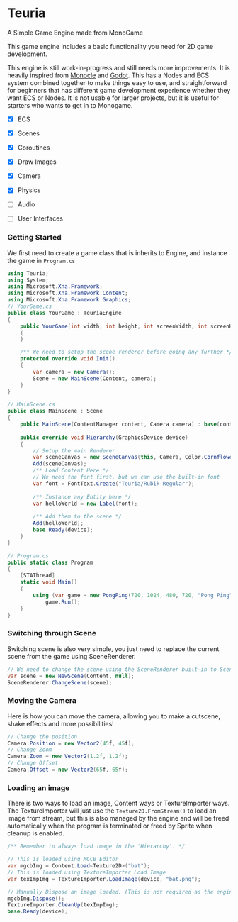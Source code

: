 # Teuria
 A Simple Game Engine made from MonoGame
 
 This game engine includes a basic functionality you need for 2D game development.
 
 This engine is still work-in-progress and still needs more improvements. It is heavily inspired from [Monocle](https://github.com/JamesMcMahon/monocle-engine) and [Godot](https://godotengine.org/). 
 This has a Nodes and ECS system combined together to make things easy to use, and straightforward for beginners that has different game development experience whether they want ECS or Nodes.
 It is not usable for larger projects, but it is useful for starters who wants to get in to Monogame.

 
 - [x] ECS
 - [x] Scenes
 - [x] Coroutines
 - [x] Draw Images
 - [x] Camera
 - [x] Physics
 - [ ] Audio
 - [ ] User Interfaces
 

### Getting Started

We first need to create a game class that is inherits to Engine, and instance the game in `Program.cs`
```csharp
using Teuria;
using System;
using Microsoft.Xna.Framework;
using Microsoft.Xna.Framework.Content;
using Microsoft.Xna.Framework.Graphics;
// YourGame.cs
public class YourGame : TeuriaEngine
{
    public YourGame(int width, int height, int screenWidth, int screenHeight, string windowTitle, bool fullScreen) : base(width, height, screenWidth, screenHeight, windowTitle, fullScreen)
    {
    }

    /** We need to setup the scene renderer before going any further */
    protected override void Init()
    {
        var camera = new Camera();
		Scene = new MainScene(Content, camera);
    }
}

// MainScene.cs
public class MainScene : Scene 
{
	public MainScene(ContentManager content, Camera camera) : base(content, camera) {}
	
	public override void Hierarchy(GraphicsDevice device) 
	{
		// Setup the main Renderer
		var sceneCanvas = new SceneCanvas(this, Camera, Color.CornflowerBlue); 
        Add(sceneCanvas);
		/** Load Content Here */
		// We need the font first, but we can use the built-in font
		var font = FontText.Create("Teuria/Rubik-Regular");
		
		/** Instance any Entity here */
		var helloWorld = new Label(font);
		
		/** Add them to the scene */
		Add(helloWorld);
		base.Ready(device);
	}
}

// Program.cs
public static class Program
{
    [STAThread]
    static void Main()
    {
        using (var game = new PongPing(720, 1024, 480, 720, "Pong Ping", false))
            game.Run();
    }
}
```

### Switching through Scene
Switching scene is also very simple, you just need to replace the current scene from the game using SceneRenderer.

```csharp
// We need to change the scene using the SceneRenderer built-in to Scene
var scene = new NewScene(Content, null);
SceneRenderer.ChangeScene(scene);

```

### Moving the Camera
Here is how you can move the camera, allowing you to make a cutscene, shake effects and more possibilities!

```csharp
// Change the position
Camera.Position = new Vector2(45f, 45f);
// Change Zoom
Camera.Zoom = new Vector2(1.2f, 1.2f);
// Change Offset
Camera.Offset = new Vector2(65f, 65f);
```

### Loading an image

There is two ways to load an image, Content ways or TextureImporter ways. The TextureImporter will just use the `Texture2D.FromStream()` to load an image from stream, but this is also managed by the engine and will be freed automatically when the program is terminated or freed by Sprite when cleanup is enabled.

```csharp
/** Remember to always load image in the 'Hierarchy'. */

// This is loaded using MGCB Editor
var mgcbImg = Content.Load<Texture2D>("bat");
// This is loaded using TextureImporter Load Image
var texImpImg = TextureImporter.LoadImage(device, "bat.png");

// Manually Dispose an image loaded. (This is not required as the engine and Monogame Framework will handle all of those)
mgcbImg.Dispose();
TextureImporter.CleanUp(texImpImg);
base.Ready(device);

```